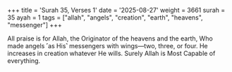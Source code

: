 +++
title = 'Surah 35, Verses 1'
date = '2025-08-27'
weight = 3661
surah = 35
ayah = 1
tags = ["allah", "angels", "creation", "earth", "heavens", "messenger"]
+++

All praise is for Allah, the Originator of the heavens and the earth, Who made angels ˹as His˺ messengers with wings—two, three, or four. He increases in creation whatever He wills. Surely Allah is Most Capable of everything.